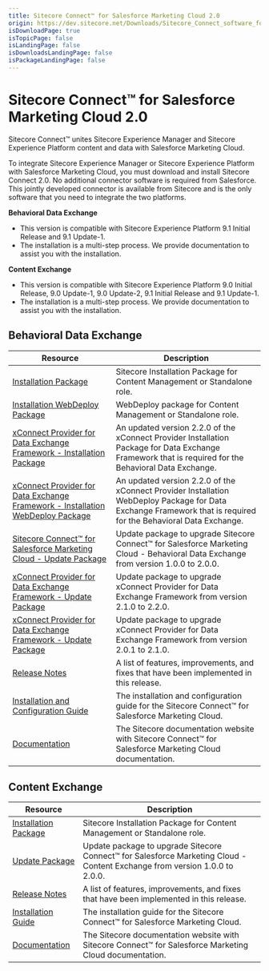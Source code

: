 ```yaml
---
title: Sitecore Connect™ for Salesforce Marketing Cloud 2.0
origin: https://dev.sitecore.net/Downloads/Sitecore_Connect_software_for_Salesforce_Marketing_Cloud/1x/Sitecore_Connect_software_for_Salesforce_Marketing_Cloud_20.aspx
isDownloadPage: true
isTopicPage: false
isLandingPage: false
isDownloadsLandingPage: false
isPackageLandingPage: false
---
```


# Sitecore Connect™ for Salesforce Marketing Cloud 2.0

Sitecore Connect™ unites Sitecore Experience Manager and Sitecore Experience Platform content and data with Salesforce Marketing Cloud.

To integrate Sitecore Experience Manager or Sitecore Experience Platform with Salesforce Marketing Cloud, you must download and install Sitecore Connect 2.0. No additional connector software is required from Salesforce. This jointly developed connector is available from Sitecore and is the only software that you need to integrate the two platforms.

**Behavioral Data Exchange**

-   This version is compatible with Sitecore Experience Platform 9.1 Initial Release and 9.1 Update-1.
-   The installation is a multi-step process. We provide documentation to assist you with the installation.

**Content Exchange**

-   This version is compatible with Sitecore Experience Platform 9.0 Initial Release, 9.0 Update-1, 9.0 Update-2, 9.1 Initial Release and 9.1 Update-1.
-   The installation is a multi-step process. We provide documentation to assist you with the installation.

## Behavioral Data Exchange

 | Resource | Description |
 | --- | --- |
 | [Installation Package](https://scdp.blob.core.windows.net/downloads/Sitecore%20Connect%20software%20for%20Salesforce%20Marketing%20Cloud/1x/Sitecore%20Connect%20software%20for%20Salesforce%20Marketing%20Cloud%2020/Secure/Sitecore%20Connect%20for%20Salesforce%20Marketing%20Cloud%202.0.0%20rev.%2000241.zip) | Sitecore Installation Package for Content Management or Standalone role. |
 | [Installation WebDeploy Package](https://scdp.blob.core.windows.net/downloads/Sitecore%20Connect%20software%20for%20Salesforce%20Marketing%20Cloud/1x/Sitecore%20Connect%20software%20for%20Salesforce%20Marketing%20Cloud%2020/Secure/Sitecore%20Connect%20for%20Salesforce%20Marketing%20Cloud%202.0.0%20rev.%2000241.scwdp.zip) | WebDeploy package for Content Management or Standalone role. |
 | [xConnect Provider for Data Exchange Framework - Installation Package](https://scdp.blob.core.windows.net/downloads/Sitecore%20Connect%20software%20for%20Salesforce%20Marketing%20Cloud/1x/Sitecore%20Connect%20software%20for%20Salesforce%20Marketing%20Cloud%2020/Secure/XConnect%20Provider%20for%20Data%20Exchange%20Framework%202.2.0%20rev.%20190614.zip) | An updated version 2.2.0 of the xConnect Provider Installation Package for Data Exchange Framework that is required for the Behavioral Data Exchange. |
 | [xConnect Provider for Data Exchange Framework - Installation WebDeploy Package](https://scdp.blob.core.windows.net/downloads/Sitecore%20Connect%20software%20for%20Salesforce%20Marketing%20Cloud/1x/Sitecore%20Connect%20software%20for%20Salesforce%20Marketing%20Cloud%2020/Secure/XConnect%20Provider%20for%20Data%20Exchange%20Framework%202.2.0%20rev.%20190614.scwdp.zip) | An updated version 2.2.0 of the xConnect Provider Installation WebDeploy Package for Data Exchange Framework that is required for the Behavioral Data Exchange. |
 | [Sitecore Connect™ for Salesforce Marketing Cloud - Update Package](https://scdp.blob.core.windows.net/downloads/Sitecore%20Connect%20software%20for%20Salesforce%20Marketing%20Cloud/1x/Sitecore%20Connect%20software%20for%20Salesforce%20Marketing%20Cloud%2020/Secure/Sitecore%20Connect%20for%20Salesforce%20Marketing%20Cloud%20(update%20package)%202.0.0.update) | Update package to upgrade Sitecore Connect™ for Salesforce Marketing Cloud - Behavioral Data Exchange from version 1.0.0 to 2.0.0. |
 | [xConnect Provider for Data Exchange Framework - Update Package](https://scdp.blob.core.windows.net/downloads/Sitecore%20Connect%20software%20for%20Salesforce%20Marketing%20Cloud/1x/Sitecore%20Connect%20software%20for%20Salesforce%20Marketing%20Cloud%2020/Secure/xConnect%20Provider%20for%20Data%20Exchange%20Framework%20(update%20package)%202.2.0.update) | Update package to upgrade xConnect Provider for Data Exchange Framework from version 2.1.0 to 2.2.0. |
 | [xConnect Provider for Data Exchange Framework - Update Package](https://scdp.blob.core.windows.net/downloads/Sitecore%20Connect%20software%20for%20Salesforce%20Marketing%20Cloud/1x/Sitecore%20Connect%20software%20for%20Salesforce%20Marketing%20Cloud%2020/Secure/xConnect%20Provider%20for%20Data%20Exchange%20Framework%20(update%20package)%202.1.0.update) | Update package to upgrade xConnect Provider for Data Exchange Framework from version 2.0.1 to 2.1.0. |
 | [Release Notes](/downloads/Sitecore_Connect_software_for_Salesforce_Marketing_Cloud/1x/Sitecore_Connect_software_for_Salesforce_Marketing_Cloud_20/Release_Notes__BDE) | A list of features, improvements, and fixes that have been implemented in this release. |
 | [Installation and Configuration Guide](https://scdp.blob.core.windows.net/downloads/Sitecore%20Connect%20software%20for%20Salesforce%20Marketing%20Cloud/1x/Sitecore%20Connect%20software%20for%20Salesforce%20Marketing%20Cloud%2020/Secure/Connect_for_SFMC_Behavioral_Data_Exchange_2_0_Inst-en.pdf) | The installation and configuration guide for the Sitecore Connect™ for Salesforce Marketing Cloud. |
 | [Documentation](https://doc.sitecore.com/developers/salesforce-marketing-cloud/10/sitecore-connect-software-for-salesforce-marketing-cloud/en/introduction.html) | The Sitecore documentation website with Sitecore Connect™ for Salesforce Marketing Cloud documentation. |

## Content Exchange

 | Resource | Description |
 | --- | --- |
 | [Installation Package](https://scdp.blob.core.windows.net/downloads/Sitecore%20Connect%20software%20for%20Salesforce%20Marketing%20Cloud/1x/Sitecore%20Connect%20software%20for%20Salesforce%20Marketing%20Cloud%2020/Secure/Sitecore%20Connect%20for%20Salesforce%20Marketing%20Cloud%20-%20Content%20Exchange%202.0.0%20rev.%2000135.zip) | Sitecore Installation Package for Content Management or Standalone role. |
 | [Update Package](https://scdp.blob.core.windows.net/downloads/Sitecore%20Connect%20software%20for%20Salesforce%20Marketing%20Cloud/1x/Sitecore%20Connect%20software%20for%20Salesforce%20Marketing%20Cloud%2020/Secure/Sitecore%20Connect%20for%20Salesforce%20Marketing%20Cloud%20-%20Content%20Exchange%20(update%20package)%202.0.0%20rev.%2000135.update) | Update package to upgrade Sitecore Connect™ for Salesforce Marketing Cloud - Content Exchange from version 1.0.0 to 2.0.0. |
 | [Release Notes](/downloads/Sitecore_Connect_software_for_Salesforce_Marketing_Cloud/1x/Sitecore_Connect_software_for_Salesforce_Marketing_Cloud_20/Release_Notes__CE) | A list of features, improvements, and fixes that have been implemented in this release. |
 | [Installation Guide](https://scdp.blob.core.windows.net/downloads/Sitecore%20Connect%20software%20for%20Salesforce%20Marketing%20Cloud/1x/Sitecore%20Connect%20software%20for%20Salesforce%20Marketing%20Cloud%2020/Secure/SFMC_Content_Exchange_2_0_Install_Guide-en.pdf) | The installation guide for the Sitecore Connect™ for Salesforce Marketing Cloud. |
 | [Documentation](https://doc.sitecore.com/developers/salesforce-marketing-cloud/10/sitecore-connect-software-for-salesforce-marketing-cloud/en/introduction.html) | The Sitecore documentation website with Sitecore Connect™ for Salesforce Marketing Cloud documentation. |